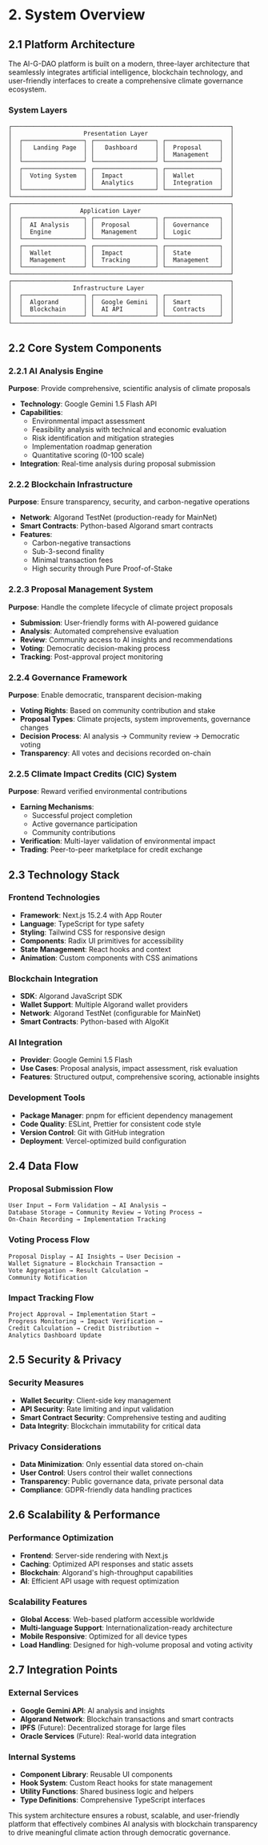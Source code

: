 # 2. System Overview

## 2.1 Platform Architecture

The AI-G-DAO platform is built on a modern, three-layer architecture that seamlessly integrates artificial intelligence, blockchain technology, and user-friendly interfaces to create a comprehensive climate governance ecosystem.

### System Layers

```
┌─────────────────────────────────────────────────────────────┐
│                    Presentation Layer                       │
│  ┌─────────────────┐ ┌─────────────────┐ ┌───────────────┐  │
│  │   Landing Page  │ │   Dashboard     │ │  Proposal     │  │
│  │                 │ │                 │ │  Management   │  │
│  └─────────────────┘ └─────────────────┘ └───────────────┘  │
│  ┌─────────────────┐ ┌─────────────────┐ ┌───────────────┐  │
│  │  Voting System  │ │  Impact         │ │  Wallet       │  │
│  │                 │ │  Analytics      │ │  Integration  │  │
│  └─────────────────┘ └─────────────────┘ └───────────────┘  │
└─────────────────────────────────────────────────────────────┘
┌─────────────────────────────────────────────────────────────┐
│                   Application Layer                         │
│  ┌─────────────────┐ ┌─────────────────┐ ┌───────────────┐  │
│  │  AI Analysis    │ │  Proposal       │ │  Governance   │  │
│  │  Engine         │ │  Management     │ │  Logic        │  │
│  └─────────────────┘ └─────────────────┘ └───────────────┘  │
│  ┌─────────────────┐ ┌─────────────────┐ ┌───────────────┐  │
│  │  Wallet         │ │  Impact         │ │  State        │  │
│  │  Management     │ │  Tracking       │ │  Management   │  │
│  └─────────────────┘ └─────────────────┘ └───────────────┘  │
└─────────────────────────────────────────────────────────────┘
┌─────────────────────────────────────────────────────────────┐
│                 Infrastructure Layer                        │
│  ┌─────────────────┐ ┌─────────────────┐ ┌───────────────┐  │
│  │  Algorand       │ │  Google Gemini  │ │  Smart        │  │
│  │  Blockchain     │ │  AI API         │ │  Contracts    │  │
│  └─────────────────┘ └─────────────────┘ └───────────────┘  │
└─────────────────────────────────────────────────────────────┘
```

## 2.2 Core System Components

### 2.2.1 AI Analysis Engine
**Purpose**: Provide comprehensive, scientific analysis of climate proposals
- **Technology**: Google Gemini 1.5 Flash API
- **Capabilities**: 
  - Environmental impact assessment
  - Feasibility analysis with technical and economic evaluation
  - Risk identification and mitigation strategies
  - Implementation roadmap generation
  - Quantitative scoring (0-100 scale)
- **Integration**: Real-time analysis during proposal submission

### 2.2.2 Blockchain Infrastructure
**Purpose**: Ensure transparency, security, and carbon-negative operations
- **Network**: Algorand TestNet (production-ready for MainNet)
- **Smart Contracts**: Python-based Algorand smart contracts
- **Features**:
  - Carbon-negative transactions
  - Sub-3-second finality
  - Minimal transaction fees
  - High security through Pure Proof-of-Stake

### 2.2.3 Proposal Management System
**Purpose**: Handle the complete lifecycle of climate project proposals
- **Submission**: User-friendly forms with AI-powered guidance
- **Analysis**: Automated comprehensive evaluation
- **Review**: Community access to AI insights and recommendations
- **Voting**: Democratic decision-making process
- **Tracking**: Post-approval project monitoring

### 2.2.4 Governance Framework
**Purpose**: Enable democratic, transparent decision-making
- **Voting Rights**: Based on community contribution and stake
- **Proposal Types**: Climate projects, system improvements, governance changes
- **Decision Process**: AI analysis → Community review → Democratic voting
- **Transparency**: All votes and decisions recorded on-chain

### 2.2.5 Climate Impact Credits (CIC) System
**Purpose**: Reward verified environmental contributions
- **Earning Mechanisms**: 
  - Successful project completion
  - Active governance participation
  - Community contributions
- **Verification**: Multi-layer validation of environmental impact
- **Trading**: Peer-to-peer marketplace for credit exchange

## 2.3 Technology Stack

### Frontend Technologies
- **Framework**: Next.js 15.2.4 with App Router
- **Language**: TypeScript for type safety
- **Styling**: Tailwind CSS for responsive design
- **Components**: Radix UI primitives for accessibility
- **State Management**: React hooks and context
- **Animation**: Custom components with CSS animations

### Blockchain Integration
- **SDK**: Algorand JavaScript SDK
- **Wallet Support**: Multiple Algorand wallet providers
- **Network**: Algorand TestNet (configurable for MainNet)
- **Smart Contracts**: Python-based with AlgoKit

### AI Integration
- **Provider**: Google Gemini 1.5 Flash
- **Use Cases**: Proposal analysis, impact assessment, risk evaluation
- **Features**: Structured output, comprehensive scoring, actionable insights

### Development Tools
- **Package Manager**: pnpm for efficient dependency management
- **Code Quality**: ESLint, Prettier for consistent code style
- **Version Control**: Git with GitHub integration
- **Deployment**: Vercel-optimized build configuration

## 2.4 Data Flow

### Proposal Submission Flow
```
User Input → Form Validation → AI Analysis → 
Database Storage → Community Review → Voting Process → 
On-Chain Recording → Implementation Tracking
```

### Voting Process Flow
```
Proposal Display → AI Insights → User Decision → 
Wallet Signature → Blockchain Transaction → 
Vote Aggregation → Result Calculation → 
Community Notification
```

### Impact Tracking Flow
```
Project Approval → Implementation Start → 
Progress Monitoring → Impact Verification → 
Credit Calculation → Credit Distribution → 
Analytics Dashboard Update
```

## 2.5 Security & Privacy

### Security Measures
- **Wallet Security**: Client-side key management
- **API Security**: Rate limiting and input validation
- **Smart Contract Security**: Comprehensive testing and auditing
- **Data Integrity**: Blockchain immutability for critical data

### Privacy Considerations
- **Data Minimization**: Only essential data stored on-chain
- **User Control**: Users control their wallet connections
- **Transparency**: Public governance data, private personal data
- **Compliance**: GDPR-friendly data handling practices

## 2.6 Scalability & Performance

### Performance Optimization
- **Frontend**: Server-side rendering with Next.js
- **Caching**: Optimized API responses and static assets
- **Blockchain**: Algorand's high-throughput capabilities
- **AI**: Efficient API usage with request optimization

### Scalability Features
- **Global Access**: Web-based platform accessible worldwide
- **Multi-language Support**: Internationalization-ready architecture
- **Mobile Responsive**: Optimized for all device types
- **Load Handling**: Designed for high-volume proposal and voting activity

## 2.7 Integration Points

### External Services
- **Google Gemini API**: AI analysis and insights
- **Algorand Network**: Blockchain transactions and smart contracts
- **IPFS** (Future): Decentralized storage for large files
- **Oracle Services** (Future): Real-world data integration

### Internal Systems
- **Component Library**: Reusable UI components
- **Hook System**: Custom React hooks for state management
- **Utility Functions**: Shared business logic and helpers
- **Type Definitions**: Comprehensive TypeScript interfaces

This system architecture ensures a robust, scalable, and user-friendly platform that effectively combines AI analysis with blockchain transparency to drive meaningful climate action through democratic governance.
